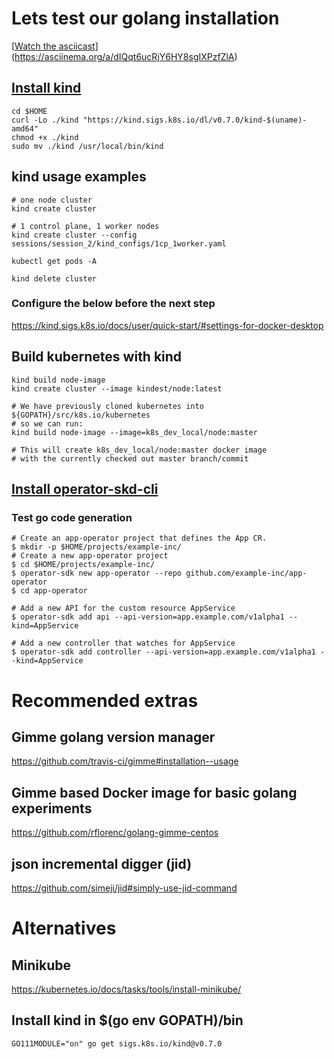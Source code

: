 # Lets test our golang installation

[[Watch the asciicast](https://asciinema.org/a/dIQqt6ucRjY6HY8sgIXPzfZlA)]  (https://asciinema.org/a/dIQqt6ucRjY6HY8sgIXPzfZlA)

## [Install kind](https://github.com/kubernetes-sigs/kind#installation-and-usage)

```
cd $HOME
curl -Lo ./kind "https://kind.sigs.k8s.io/dl/v0.7.0/kind-$(uname)-amd64"
chmod +x ./kind
sudo mv ./kind /usr/local/bin/kind
```

## kind usage examples
```
# one node cluster
kind create cluster

# 1 control plane, 1 worker nodes
kind create cluster --config sessions/session_2/kind_configs/1cp_1worker.yaml

kubectl get pods -A

kind delete cluster
```

### Configure the below before the next step
https://kind.sigs.k8s.io/docs/user/quick-start/#settings-for-docker-desktop

## Build kubernetes with kind
```
kind build node-image
kind create cluster --image kindest/node:latest

# We have previously cloned kubernetes into ${GOPATH}/src/k8s.io/kubernetes
# so we can run:
kind build node-image --image=k8s_dev_local/node:master

# This will create k8s_dev_local/node:master docker image
# with the currently checked out master branch/commit
```


## [Install operator-skd-cli](https://github.com/operator-framework/operator-sdk/blob/master/doc/user/install-operator-sdk.md#install-the-operator-sdk-cli)

### Test go code generation

```
# Create an app-operator project that defines the App CR.
$ mkdir -p $HOME/projects/example-inc/
# Create a new app-operator project
$ cd $HOME/projects/example-inc/
$ operator-sdk new app-operator --repo github.com/example-inc/app-operator
$ cd app-operator

# Add a new API for the custom resource AppService
$ operator-sdk add api --api-version=app.example.com/v1alpha1 --kind=AppService

# Add a new controller that watches for AppService
$ operator-sdk add controller --api-version=app.example.com/v1alpha1 --kind=AppService
```

# Recommended extras
## Gimme golang version manager
https://github.com/travis-ci/gimme#installation--usage

## Gimme based Docker image for basic golang experiments
https://github.com/rflorenc/golang-gimme-centos

## json incremental digger (jid)
https://github.com/simeji/jid#simply-use-jid-command


# Alternatives
## Minikube
https://kubernetes.io/docs/tasks/tools/install-minikube/

## Install kind in $(go env GOPATH)/bin
```
GO111MODULE="on" go get sigs.k8s.io/kind@v0.7.0
```
